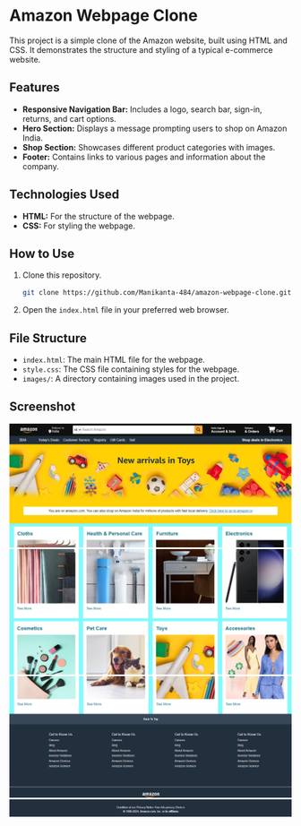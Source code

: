 # Amazon Webpage Clone

This project is a simple clone of the Amazon website, built using HTML and CSS. It demonstrates the structure and styling of a typical e-commerce website.

## Features

- **Responsive Navigation Bar:** Includes a logo, search bar, sign-in, returns, and cart options.
- **Hero Section:** Displays a message prompting users to shop on Amazon India.
- **Shop Section:** Showcases different product categories with images.
- **Footer:** Contains links to various pages and information about the company.

## Technologies Used

- **HTML:** For the structure of the webpage.
- **CSS:** For styling the webpage.

## How to Use

1. Clone this repository.
    ```sh
    git clone https://github.com/Manikanta-484/amazon-webpage-clone.git
    ```
2. Open the `index.html` file in your preferred web browser.

## File Structure

- `index.html`: The main HTML file for the webpage.
- `style.css`: The CSS file containing styles for the webpage.
- `images/`: A directory containing images used in the project.

## Screenshot

![Screenshot](screenshots/ss1.png)![Screenshot](screenshots/ss2.png)![Screenshot](screenshots/ss3.png)![Screenshot](screenshots/ss4.png)

